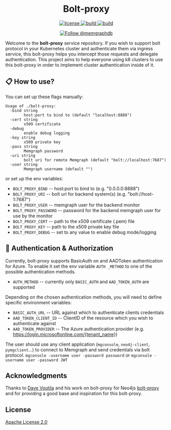 <h1 align="center">
   Bolt-proxy
</h1>

<p align="center">
  <a href="https://github.com/memgraph/bolt-proxy/LICENSE">
    <img src="https://img.shields.io/github/license/memgraph/bolt-proxy" alt="license" title="license"/>
  </a>
  <a href="https://github.com/memgraph/bolt-proxy/actions/workflows/build-and-test.yml">
    <img src="https://github.com/memgraph/bolt-proxy/actions/workflows/build-and-test.yml/badge.svg" alt="build" title="build"/>
  </a>
  <a href="https://github.com/memgraph/bolt-proxy">
    <img src="https://img.shields.io/badge/PRs-welcome-brightgreen.svg" alt="build" title="build"/>
  </a>
</p>

<p align="center">
    <a href="https://twitter.com/intent/follow?screen_name=memgraphdb"><img
    src="https://img.shields.io/twitter/follow/memgraphdb.svg?label=Follow%20@memgraphdb"
    alt="Follow @memgraphdb" /></a>
</p>

Welcome to the **bolt-proxy** service repository.
If you wish to support bolt protocol in your Kubernetes cluster and authenticate
them via ingress service, this bolt-proxy helps you intercept those requests and
delegate authentication. This project aims to help everyone using k8 clusters to
use this bolt-proxy in order to implement cluster authentication inside of it.

## 📋 How to use?

You can set up these flags manually:
```
Usage of ./bolt-proxy:
  -bind string
        host:port to bind to (default "localhost:8888")
  -cert string
        x509 certificate
  -debug
        enable debug logging
  -key string
        x509 private key
  -pass string
        Memgraph password
  -uri string
        bolt uri for remote Memgraph (default "bolt://localhost:7687")
  -user string
        Memgraph username (default "")
```

or set up the env variables:

- `BOLT_PROXY_BIND` -- host:port to bind to (e.g. "0.0.0.0:8888")
- `BOLT_PROXY_URI` -- bolt uri for backend system(s) (e.g. "bolt://host-1:7687")
- `BOLT_PROXY_USER` -- memgraph user for the backend monitor
- `BOLT_PROXY_PASSWORD` -- password for the backend memgraph user for use by the
  monitor
- `BOLT_PROXY_CERT` -- path to the x509 certificate (.pem) file
- `BOLT_PROXY_KEY` -- path to the x509 private key file
- `BOLT_PROXY_DEBUG` -- set to any value to enable debug mode/logging

## 🔎 Authentication & Authorization

Currently, bolt-proxy supports BasicAuth on and AADToken authentication for
Azure. To enable it set the env variable `AUTH _METHOD` to one of the possible
authentication methods.

 - `AUTH_METHOD` -- currently only `BASIC_AUTH` and `AAD_TOKEN_AUTH` are
   supported

 Depending on the chosen authentication methods, you will need to define specific
 environment variables:

 - `BASIC_AUTH_URL` -- URL against which to authenticate clients credentials
 - `AAD_TOKEN_CLIENT_ID` -- ClientID of the resource which you wish to
   authenticate against
 - `AAD_TOKEN_PROVIDER` -- The Azure authentication provider (e.g.
   https://login.microsoftonline.com/{tenant_name})

The user should use any client application (`mgconsole`, `neo4j-client`,
`pymgclient`...) to connect to Memgraph and send credentials via bolt protocol.
`mgconsole -username user -password password` or `mgconsole -username user
-password JWT`

## Acknowledgments

Thanks to [Dave Voutila](https://github.com/voutilad) and his work on bolt-proxy
for Neo4js [bolt-proxy](https://github.com/voutilad/bolt-proxy) and for
providing a good base and inspiration for this bolt-proxy.

## License

[Apache License 2.0](https://github.com/memgraph/bolt-proxy/blob/main/LICENSE)
